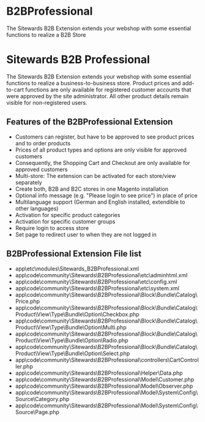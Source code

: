 B2BProfessional
===============

The Sitewards B2B Extension extends your webshop with some essential functions to realize a B2B Store

Sitewards B2B Professional
===============

The Sitewards B2B Extension extends your webshop with some essential functions to realize a business-to-business store. Product prices and add-to-cart functions are only available for registered customer accounts that were approved by the site administrator. All other product details remain visible for non-registered users.

Features of the B2BProfessional Extension
------------------
* Customers can register, but have to be approved to see product prices and to order products
* Prices of all product types and options are only visible for approved customers
* Consequently, the Shopping Cart and Checkout are only available for approved customers
* Multi-store: The extension can be activated for each store/view separately
* Create both, B2B and B2C stores in one Magento installation
* Optional info message (e.g. "Please login to see price") in place of price
* Multilanguage support (German and English installed, extendible to other languages)
* Activation for specific product categories
* Activation for specific customer groups
* Require login to access store
* Set page to redirect user to when they are not logged in

B2BProfessional Extension File list
------------------
* app\etc\modules\Sitewards_B2BProfessional.xml
* app\code\community\Sitewards\B2BProfessional\etc\adminhtml.xml
* app\code\community\Sitewards\B2BProfessional\etc\config.xml
* app\code\community\Sitewards\B2BProfessional\etc\system.xml
* app\code\community\Sitewards\B2BProfessional\Block\Bundle\Catalog\Price.php
* app\code\community\Sitewards\B2BProfessional\Block\Bundle\Catalog\Product\View\Type\Bundle\Option\Checkbox.php
* app\code\community\Sitewards\B2BProfessional\Block\Bundle\Catalog\Product\View\Type\Bundle\Option\Multi.php
* app\code\community\Sitewards\B2BProfessional\Block\Bundle\Catalog\Product\View\Type\Bundle\Option\Radio.php
* app\code\community\Sitewards\B2BProfessional\Block\Bundle\Catalog\Product\View\Type\Bundle\Option\Select.php
* app\code\community\Sitewards\B2BProfessional\controllers\CartController.php
* app\code\community\Sitewards\B2BProfessional\Helper\Data.php
* app\code\community\Sitewards\B2BProfessional\Model\Customer.php
* app\code\community\Sitewards\B2BProfessional\Model\Observer.php
* app\code\community\Sitewards\B2BProfessional\Model\System\Config\Source\Category.php
* app\code\community\Sitewards\B2BProfessional\Model\System\Config\Source\Page.php
